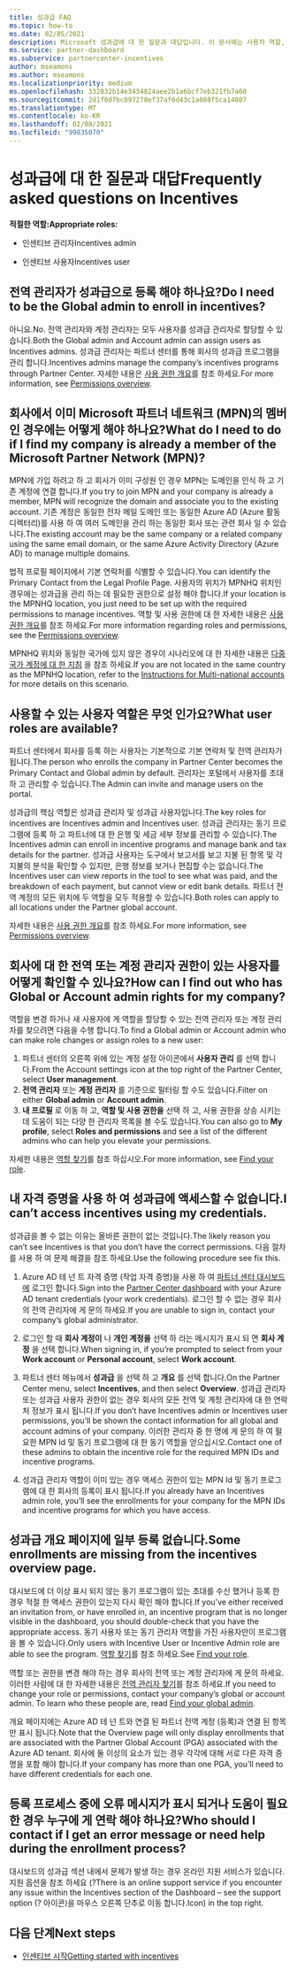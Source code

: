 ```yaml
---
title: 성과급 FAQ
ms.topic: how-to
ms.date: 02/05/2021
description: Microsoft 성과급에 대 한 질문과 대답입니다. 이 문서에는 사용자 역할, 등록 방법 또는 오류 메시지에 대해 수행할 작업에 대 한 질문이 포함 되어 있습니다.
ms.service: partner-dashboard
ms.subservice: partnercenter-incentives
author: mseamons
ms.author: mseamons
ms.localizationpriority: medium
ms.openlocfilehash: 332832b14e3434824aee2b1a6bcf7eb321fb7a60
ms.sourcegitcommit: 2d1f0d7bc897278ef37af6d43c1a088f5ca14807
ms.translationtype: MT
ms.contentlocale: ko-KR
ms.lasthandoff: 02/08/2021
ms.locfileid: "99835070"
---
```

# <a name="frequently-asked-questions-on-incentives"></a><span data-ttu-id="ee22f-104">성과급에 대 한 질문과 대답</span><span class="sxs-lookup"><span data-stu-id="ee22f-104">Frequently asked questions on Incentives</span></span>

<span data-ttu-id="ee22f-105">**적절한 역할:**</span><span class="sxs-lookup"><span data-stu-id="ee22f-105">**Appropriate roles:**</span></span>

- <span data-ttu-id="ee22f-106">인센티브 관리자</span><span class="sxs-lookup"><span data-stu-id="ee22f-106">Incentives admin</span></span>

- <span data-ttu-id="ee22f-107">인센티브 사용자</span><span class="sxs-lookup"><span data-stu-id="ee22f-107">Incentives user</span></span>

## <a name="do-i-need-to-be-the-global-admin-to-enroll-in-incentives"></a><span data-ttu-id="ee22f-108">전역 관리자가 성과급으로 등록 해야 하나요?</span><span class="sxs-lookup"><span data-stu-id="ee22f-108">Do I need to be the Global admin to enroll in incentives?</span></span>

<span data-ttu-id="ee22f-109">아니요.</span><span class="sxs-lookup"><span data-stu-id="ee22f-109">No.</span></span> <span data-ttu-id="ee22f-110">전역 관리자와 계정 관리자는 모두 사용자를 성과급 관리자로 할당할 수 있습니다.</span><span class="sxs-lookup"><span data-stu-id="ee22f-110">Both the Global admin and Account admin can assign users as Incentives admins.</span></span> <span data-ttu-id="ee22f-111">성과급 관리자는 파트너 센터를 통해 회사의 성과급 프로그램을 관리 합니다.</span><span class="sxs-lookup"><span data-stu-id="ee22f-111">Incentives admins manage the company’s incentives programs through Partner Center.</span></span> <span data-ttu-id="ee22f-112">자세한 내용은 [사용 권한 개요](permissions-overview.md)를 참조 하세요.</span><span class="sxs-lookup"><span data-stu-id="ee22f-112">For more information, see [Permissions overview](permissions-overview.md).</span></span>

## <a name="what-do-i-need-to-do-if-i-find-my-company-is-already-a-member-of-the-microsoft-partner-network-mpn"></a><span data-ttu-id="ee22f-113">회사에서 이미 Microsoft 파트너 네트워크 (MPN)의 멤버인 경우에는 어떻게 해야 하나요?</span><span class="sxs-lookup"><span data-stu-id="ee22f-113">What do I need to do if I find my company is already a member of the Microsoft Partner Network (MPN)?</span></span>

<span data-ttu-id="ee22f-114">MPN에 가입 하려고 하 고 회사가 이미 구성원 인 경우 MPN는 도메인을 인식 하 고 기존 계정에 연결 합니다.</span><span class="sxs-lookup"><span data-stu-id="ee22f-114">If you try to join MPN and your company is already a member, MPN will recognize the domain and associate you to the existing account.</span></span> <span data-ttu-id="ee22f-115">기존 계정은 동일한 전자 메일 도메인 또는 동일한 Azure AD (Azure 활동 디렉터리)를 사용 하 여 여러 도메인을 관리 하는 동일한 회사 또는 관련 회사 일 수 있습니다.</span><span class="sxs-lookup"><span data-stu-id="ee22f-115">The existing account may be the same company or a related company using the same email domain, or the same Azure Activity Directory (Azure AD) to manage multiple domains.</span></span>

<span data-ttu-id="ee22f-116">법적 프로필 페이지에서 기본 연락처를 식별할 수 있습니다.</span><span class="sxs-lookup"><span data-stu-id="ee22f-116">You can identify the Primary Contact from the Legal Profile Page.</span></span> <span data-ttu-id="ee22f-117">사용자의 위치가 MPNHQ 위치인 경우에는 성과급을 관리 하는 데 필요한 권한으로 설정 해야 합니다.</span><span class="sxs-lookup"><span data-stu-id="ee22f-117">If your location is the MPNHQ location, you just need to be set up with the required permissions to manage incentives.</span></span> <span data-ttu-id="ee22f-118">역할 및 사용 권한에 대 한 자세한 내용은 [사용 권한 개요](permissions-overview.md)를 참조 하세요.</span><span class="sxs-lookup"><span data-stu-id="ee22f-118">For more information regarding roles and permissions, see the [Permissions overview](permissions-overview.md).</span></span>

<span data-ttu-id="ee22f-119">MPNHQ 위치와 동일한 국가에 있지 않은 경우이 시나리오에 대 한 자세한 내용은 [다중 국가 계정에 대 한 지침](https://support.microsoft.com/help/4515619/special-considerations-for-multi-national-partners-joining-the-microso) 을 참조 하세요.</span><span class="sxs-lookup"><span data-stu-id="ee22f-119">If you are not located in the same country as the MPNHQ location, refer to the [Instructions for Multi-national accounts](https://support.microsoft.com/help/4515619/special-considerations-for-multi-national-partners-joining-the-microso) for more details on this scenario.</span></span>

## <a name="what-user-roles-are-available"></a><span data-ttu-id="ee22f-120">사용할 수 있는 사용자 역할은 무엇 인가요?</span><span class="sxs-lookup"><span data-stu-id="ee22f-120">What user roles are available?</span></span>

<span data-ttu-id="ee22f-121">파트너 센터에서 회사를 등록 하는 사용자는 기본적으로 기본 연락처 및 전역 관리자가 됩니다.</span><span class="sxs-lookup"><span data-stu-id="ee22f-121">The person who enrolls the company in Partner Center becomes the Primary Contact and Global admin by default.</span></span> <span data-ttu-id="ee22f-122">관리자는 포털에서 사용자를 초대 하 고 관리할 수 있습니다.</span><span class="sxs-lookup"><span data-stu-id="ee22f-122">The Admin can invite and manage users on the portal.</span></span>

<span data-ttu-id="ee22f-123">성과급의 핵심 역할은 성과급 관리자 및 성과급 사용자입니다.</span><span class="sxs-lookup"><span data-stu-id="ee22f-123">The key roles for incentives are Incentives admin and Incentives user.</span></span> <span data-ttu-id="ee22f-124">성과급 관리자는 동기 프로그램에 등록 하 고 파트너에 대 한 은행 및 세금 세부 정보를 관리할 수 있습니다.</span><span class="sxs-lookup"><span data-stu-id="ee22f-124">The Incentives admin can enroll in incentive programs and manage bank and tax details for the partner.</span></span> <span data-ttu-id="ee22f-125">성과급 사용자는 도구에서 보고서를 보고 지불 된 항목 및 각 지불의 분석을 확인할 수 있지만, 은행 정보를 보거나 편집할 수는 없습니다.</span><span class="sxs-lookup"><span data-stu-id="ee22f-125">The Incentives user can view reports in the tool to see what was paid, and the breakdown of each payment, but cannot view or edit bank details.</span></span> <span data-ttu-id="ee22f-126">파트너 전역 계정의 모든 위치에 두 역할을 모두 적용할 수 있습니다.</span><span class="sxs-lookup"><span data-stu-id="ee22f-126">Both roles can apply to all locations under the Partner global account.</span></span>

<span data-ttu-id="ee22f-127">자세한 내용은 [사용 권한 개요](permissions-overview.md)를 참조 하세요.</span><span class="sxs-lookup"><span data-stu-id="ee22f-127">For more information, see [Permissions overview](permissions-overview.md).</span></span>

## <a name="how-can-i-find-out-who-has-global-or-account-admin-rights-for-my-company"></a><span data-ttu-id="ee22f-128">회사에 대 한 전역 또는 계정 관리자 권한이 있는 사용자를 어떻게 확인할 수 있나요?</span><span class="sxs-lookup"><span data-stu-id="ee22f-128">How can I find out who has Global or Account admin rights for my company?</span></span>

<span data-ttu-id="ee22f-129">역할을 변경 하거나 새 사용자에 게 역할을 할당할 수 있는 전역 관리자 또는 계정 관리자를 찾으려면 다음을 수행 합니다.</span><span class="sxs-lookup"><span data-stu-id="ee22f-129">To find a Global admin or Account admin who can make role changes or assign roles to a new user:</span></span>

1. <span data-ttu-id="ee22f-130">파트너 센터의 오른쪽 위에 있는 계정 설정 아이콘에서 **사용자 관리** 를 선택 합니다.</span><span class="sxs-lookup"><span data-stu-id="ee22f-130">From the Account settings icon at the top right of the Partner Center, select **User management**.</span></span>
2. <span data-ttu-id="ee22f-131">**전역 관리자** 또는 **계정 관리자** 를 기준으로 필터링 할 수도 있습니다.</span><span class="sxs-lookup"><span data-stu-id="ee22f-131">Filter on either **Global admin** or **Account admin**.</span></span>
3. <span data-ttu-id="ee22f-132">**내 프로필** 로 이동 하 고, **역할 및 사용 권한을** 선택 하 고, 사용 권한을 상승 시키는 데 도움이 되는 다양 한 관리자 목록을 볼 수도 있습니다.</span><span class="sxs-lookup"><span data-stu-id="ee22f-132">You can also go to **My profile**, select **Roles and permissions** and see a list of the different admins who can help you elevate your permissions.</span></span>
 
<span data-ttu-id="ee22f-133">자세한 내용은 [역할 찾기](find-your-role.md)를 참조 하십시오.</span><span class="sxs-lookup"><span data-stu-id="ee22f-133">For more information, see [Find your role](find-your-role.md).</span></span>  

## <a name="i-cant-access-incentives-using-my-credentials"></a><span data-ttu-id="ee22f-134">내 자격 증명을 사용 하 여 성과급에 액세스할 수 없습니다.</span><span class="sxs-lookup"><span data-stu-id="ee22f-134">I can’t access incentives using my credentials.</span></span>

<span data-ttu-id="ee22f-135">성과급을 볼 수 없는 이유는 올바른 권한이 없는 것입니다.</span><span class="sxs-lookup"><span data-stu-id="ee22f-135">The likely reason you can’t see Incentives is that you don’t have the correct permissions.</span></span> <span data-ttu-id="ee22f-136">다음 절차를 사용 하 여 문제 해결을 참조 하세요.</span><span class="sxs-lookup"><span data-stu-id="ee22f-136">Use the following procedure see fix this.</span></span>

1. <span data-ttu-id="ee22f-137">Azure AD 테 넌 트 자격 증명 (작업 자격 증명)을 사용 하 여 [파트너 센터 대시보드에](https://partner.microsoft.com/dashboard/) 로그인 합니다.</span><span class="sxs-lookup"><span data-stu-id="ee22f-137">Sign into the [Partner Center dashboard](https://partner.microsoft.com/dashboard/) with your Azure AD tenant credentials (your work credentials).</span></span> <span data-ttu-id="ee22f-138">로그인 할 수 없는 경우 회사의 전역 관리자에 게 문의 하세요.</span><span class="sxs-lookup"><span data-stu-id="ee22f-138">If you are unable to  sign in, contact your company’s global administrator.</span></span>

2. <span data-ttu-id="ee22f-139">로그인 할 때 **회사 계정이** 나 **개인 계정을** 선택 하 라는 메시지가 표시 되 면 **회사 계정** 을 선택 합니다.</span><span class="sxs-lookup"><span data-stu-id="ee22f-139">When signing in, if you’re prompted to select from your **Work account** or **Personal account**, select **Work account**.</span></span>

3. <span data-ttu-id="ee22f-140">파트너 센터 메뉴에서 **성과급** 을 선택 하 고 **개요** 를 선택 합니다.</span><span class="sxs-lookup"><span data-stu-id="ee22f-140">On the Partner Center menu, select **Incentives**, and then select **Overview**.</span></span> <span data-ttu-id="ee22f-141">성과급 관리자 또는 성과급 사용자 권한이 없는 경우 회사의 모든 전역 및 계정 관리자에 대 한 연락처 정보가 표시 됩니다.</span><span class="sxs-lookup"><span data-stu-id="ee22f-141">If you don’t have Incentives admin or Incentives user permissions,  you’ll be shown the contact information for all global and account admins of your company.</span></span> <span data-ttu-id="ee22f-142">이러한 관리자 중 한 명에 게 문의 하 여 필요한 MPN Id 및 동기 프로그램에 대 한 동기 역할을 얻으십시오.</span><span class="sxs-lookup"><span data-stu-id="ee22f-142">Contact one of these admins to obtain the incentive role for the required MPN IDs and incentive programs.</span></span>

4. <span data-ttu-id="ee22f-143">성과급 관리자 역할이 이미 있는 경우 액세스 권한이 있는 MPN Id 및 동기 프로그램에 대 한 회사의 등록이 표시 됩니다.</span><span class="sxs-lookup"><span data-stu-id="ee22f-143">If you already have an Incentives admin role, you’ll see the enrollments for your company for the MPN IDs and incentive programs for which you have access.</span></span>

## <a name="some-enrollments-are-missing-from-the-incentives-overview-page"></a><span data-ttu-id="ee22f-144">성과급 개요 페이지에 일부 등록 없습니다.</span><span class="sxs-lookup"><span data-stu-id="ee22f-144">Some enrollments are missing from the incentives overview page.</span></span>

<span data-ttu-id="ee22f-145">대시보드에 더 이상 표시 되지 않는 동기 프로그램이 있는 초대를 수신 했거나 등록 한 경우 적절 한 액세스 권한이 있는지 다시 확인 해야 합니다.</span><span class="sxs-lookup"><span data-stu-id="ee22f-145">If you’ve either received an invitation from, or have enrolled in, an incentive program that is no longer visible in the dashboard, you should double-check that you have the appropriate access.</span></span> <span data-ttu-id="ee22f-146">동기 사용자 또는 동기 관리자 역할을 가진 사용자만이 프로그램을 볼 수 있습니다.</span><span class="sxs-lookup"><span data-stu-id="ee22f-146">Only users with Incentive User or Incentive Admin role are able to see the program.</span></span> <span data-ttu-id="ee22f-147">[역할 찾기](https://docs.microsoft.com/partner-center/find-your-role)를 참조 하세요.</span><span class="sxs-lookup"><span data-stu-id="ee22f-147">See [Find your role](https://docs.microsoft.com/partner-center/find-your-role).</span></span>

<span data-ttu-id="ee22f-148">역할 또는 권한을 변경 해야 하는 경우 회사의 전역 또는 계정 관리자에 게 문의 하세요. 이러한 사람에 대 한 자세한 내용은 [전역 관리자 찾기](https://docs.microsoft.com/partner-center/find-your-role#find-your-global-admin)를 참조 하세요.</span><span class="sxs-lookup"><span data-stu-id="ee22f-148">If you need to change your role or permissions, contact your company’s global or account admin. To learn who these people are, read [Find your global admin](https://docs.microsoft.com/partner-center/find-your-role#find-your-global-admin).</span></span>

<span data-ttu-id="ee22f-149">개요 페이지에는 Azure AD 테 넌 트와 연결 된 파트너 전역 계정 (등록)과 연결 된 항목만 표시 됩니다.</span><span class="sxs-lookup"><span data-stu-id="ee22f-149">Note that the Overview page will only display enrollments that are associated with the Partner Global Account (PGA) associated with the Azure AD tenant.</span></span> <span data-ttu-id="ee22f-150">회사에 둘 이상의 요소가 있는 경우 각각에 대해 서로 다른 자격 증명을 포함 해야 합니다.</span><span class="sxs-lookup"><span data-stu-id="ee22f-150">If your company has more than one PGA, you’ll need to have different credentials for each one.</span></span>

## <a name="who-should-i-contact-if-i-get-an-error-message-or-need-help-during-the-enrollment-process"></a><span data-ttu-id="ee22f-151">등록 프로세스 중에 오류 메시지가 표시 되거나 도움이 필요한 경우 누구에 게 연락 해야 하나요?</span><span class="sxs-lookup"><span data-stu-id="ee22f-151">Who should I contact if I get an error message or need help during the enrollment process?</span></span>

<span data-ttu-id="ee22f-152">대시보드의 성과급 섹션 내에서 문제가 발생 하는 경우 온라인 지원 서비스가 있습니다. 지원 옵션을 참조 하세요 (?</span><span class="sxs-lookup"><span data-stu-id="ee22f-152">There is an online support service if you encounter any issue within the Incentives section of the Dashboard – see the support option (?</span></span> <span data-ttu-id="ee22f-153">아이콘)을 마우스 오른쪽 단추로 이동 합니다.</span><span class="sxs-lookup"><span data-stu-id="ee22f-153">Icon) in the top right.</span></span>

## <a name="next-steps"></a><span data-ttu-id="ee22f-154">다음 단계</span><span class="sxs-lookup"><span data-stu-id="ee22f-154">Next steps</span></span>

- [<span data-ttu-id="ee22f-155">인센티브 시작</span><span class="sxs-lookup"><span data-stu-id="ee22f-155">Getting started with incentives</span></span>](incentives-get-started-intro.md)
